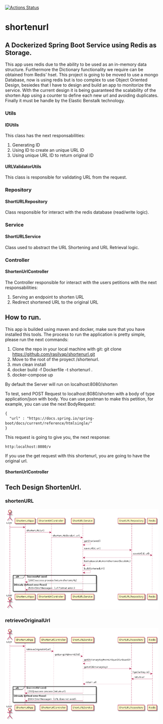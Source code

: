 [![Actions Status](https://github.com/rasilvap/shortenurl/workflows/Java%20CI%20with%20Maven/badge.svg)](https://github.com/rasilvap/shortenurl/actions)

# shortenurl

## A Dockerized Spring Boot Service using Redis as Storage.

This app uses redis  due to the ability to be used as an in-memory data structure. Furthermore the Dictionary functionality we require can be obtained from Redis’ hset. This project is going to be moved to use a mongo Database, now is using redis but is too complex to use Object Oriented Design, besiedes that I have to design and build an app to monitorize the service. With the current design it is being guaranteed the scalability of the shorten App using a counter to define each new url and avoiding duplicates. Finally it must be handle by the Elastic Benstalk technology.
### Utils

#### IDUtils
This class has the next responsabilities:
1. Generating ID
2. Using ID to create an unique URL ID
3. Using unique URL ID to return original ID

#### URLValidatorUtils

This class is responsible for validating URL from the request.

### Repository

#### ShortURLRepository
Class responsible for interact with the redis database (read/write logic).

### Service

#### ShortURLService
Class used to abstract the URL Shortening and URL Retrieval logic.

### Controller

#### ShortenUrlController
The Controller responsible for interact with the users petitions with the next responsabilities:
1. Serving an endpoint to shorten URL
2. Redirect shortened URL to the original URL

## How to run.

This app is builded using maven and docker, make sure that you have installed this tools. The process to run the application is pretty simple, please run the next commands:

1. Clone the repo in your local machine with git: git clone https://github.com/rasilvap/shortenurl.git
2. Move to the root of the proyect /shortenurl.
3. mvn clean install
4. docker build -f Dockerfile -t shortenurl .
5. docker-compose up

By default the Server will run on localhost:8080/shorten

To test, send POST Request to localhost:8080/shorten with a body of type application/json with body. You can use postman to make this petition, for example, you can use the next BodyRequest:

```
{
  "url" : "https://docs.spring.io/spring-boot/docs/current/reference/htmlsingle/"
}
```

This request is going to give you, the next response:

```
http:localhost:8080/v
```

If you use the get request with this shortenurl, you are going to have the original url.


#### ShortenUrlController


## Tech Design ShortenUrl.

### shortenURL
<img src = "src/main/java/com/neueda/shorturl/web/images/shortenURL.png" />


### retrieveOriginalUrl

<img src = "src/main/java/com/neueda/shorturl/web/images/retrieveOriginalURL.png" />



